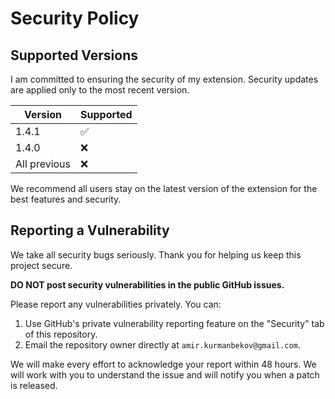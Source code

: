 # Security Policy

## Supported Versions

I am committed to ensuring the security of my extension. Security updates are applied only to the most recent version.

| Version      | Supported          |
| ------------ | ------------------ |
| 1.4.1        | :white_check_mark: |
| 1.4.0        | :x:                |
| All previous | :x:                |

We recommend all users stay on the latest version of the extension for the best features and security.

## Reporting a Vulnerability

We take all security bugs seriously. Thank you for helping us keep this project secure.

**DO NOT post security vulnerabilities in the public GitHub issues.**

Please report any vulnerabilities privately. You can:

1.  Use GitHub's private vulnerability reporting feature on the "Security" tab of this repository.
2.  Email the repository owner directly at `amir.kurmanbekov@gmail.com`.

We will make every effort to acknowledge your report within 48 hours. We will work with you to understand the issue and will notify you when a patch is released.
